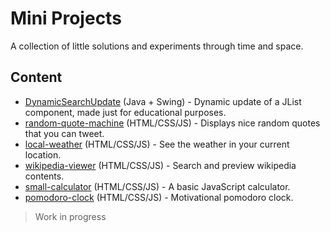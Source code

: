 # Mini Projects
A collection of little solutions and experiments through time and space.

## Content

* [DynamicSearchUpdate](/DynamicSearchUpdate) (Java + Swing) - Dynamic update of a JList component, made just for educational purposes.
* [random-quote-machine](/random-quote-machine) (HTML/CSS/JS) - Displays nice random quotes that you can tweet.
* [local-weather](/local-weather) (HTML/CSS/JS) - See the weather in your current location.
* [wikipedia-viewer](/wikipedia-viewer) (HTML/CSS/JS) - Search and preview wikipedia contents.
* [small-calculator](/small-calculator) (HTML/CSS/JS) - A basic JavaScript calculator.
* [pomodoro-clock](/pomodoro-clock) (HTML/CSS/JS) - Motivational pomodoro clock.

> Work in progress
